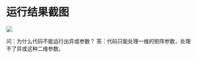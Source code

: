 # 运行结果截图
![](https://i.loli.net/2019/05/29/5cee344ba51c928846.png)

问：为什么代码不能运行出异或参数？
答：代码只能处理一维的矩阵参数，处理不了异或这种二维参数。
